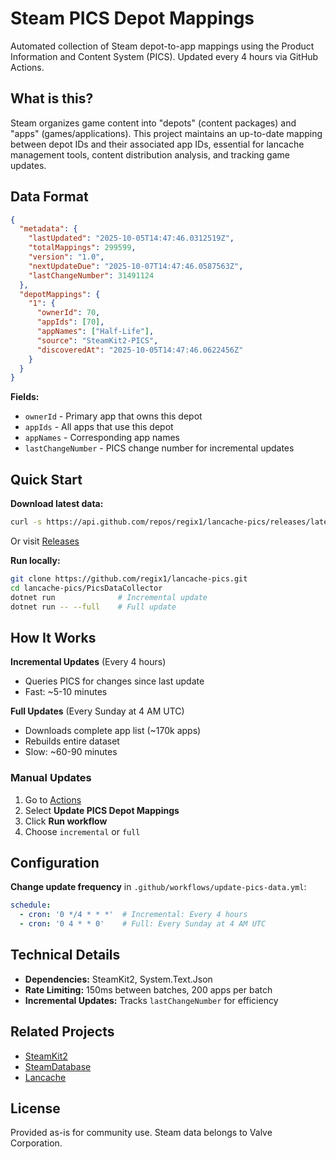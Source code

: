 # Steam PICS Depot Mappings

Automated collection of Steam depot-to-app mappings using the Product Information and Content System (PICS). Updated every 4 hours via GitHub Actions.

## What is this?

Steam organizes game content into "depots" (content packages) and "apps" (games/applications). This project maintains an up-to-date mapping between depot IDs and their associated app IDs, essential for lancache management tools, content distribution analysis, and tracking game updates.

## Data Format

```json
{
  "metadata": {
    "lastUpdated": "2025-10-05T14:47:46.0312519Z",
    "totalMappings": 299599,
    "version": "1.0",
    "nextUpdateDue": "2025-10-07T14:47:46.0587563Z",
    "lastChangeNumber": 31491124
  },
  "depotMappings": {
    "1": {
      "ownerId": 70,
      "appIds": [70],
      "appNames": ["Half-Life"],
      "source": "SteamKit2-PICS",
      "discoveredAt": "2025-10-05T14:47:46.0622456Z"
    }
  }
}
```

**Fields:**
- `ownerId` - Primary app that owns this depot
- `appIds` - All apps that use this depot
- `appNames` - Corresponding app names
- `lastChangeNumber` - PICS change number for incremental updates

## Quick Start

**Download latest data:**
```bash
curl -s https://api.github.com/repos/regix1/lancache-pics/releases/latest | jq -r '.assets[0].browser_download_url' | xargs curl -LO
```

Or visit [Releases](https://github.com/regix1/lancache-pics/releases/latest)

**Run locally:**
```bash
git clone https://github.com/regix1/lancache-pics.git
cd lancache-pics/PicsDataCollector
dotnet run              # Incremental update
dotnet run -- --full    # Full update
```

## How It Works

**Incremental Updates** (Every 4 hours)
- Queries PICS for changes since last update
- Fast: ~5-10 minutes

**Full Updates** (Every Sunday at 4 AM UTC)
- Downloads complete app list (~170k apps)
- Rebuilds entire dataset
- Slow: ~60-90 minutes

### Manual Updates

1. Go to [Actions](https://github.com/regix1/lancache-pics/actions)
2. Select **Update PICS Depot Mappings**
3. Click **Run workflow**
4. Choose `incremental` or `full`

## Configuration

**Change update frequency** in `.github/workflows/update-pics-data.yml`:
```yaml
schedule:
  - cron: '0 */4 * * *'  # Incremental: Every 4 hours
  - cron: '0 4 * * 0'    # Full: Every Sunday at 4 AM UTC
```

## Technical Details

- **Dependencies:** SteamKit2, System.Text.Json
- **Rate Limiting:** 150ms between batches, 200 apps per batch
- **Incremental Updates:** Tracks `lastChangeNumber` for efficiency

## Related Projects

- [SteamKit2](https://github.com/SteamRE/SteamKit)
- [SteamDatabase](https://steamdb.info/)
- [Lancache](https://lancache.net/)

## License

Provided as-is for community use. Steam data belongs to Valve Corporation.
